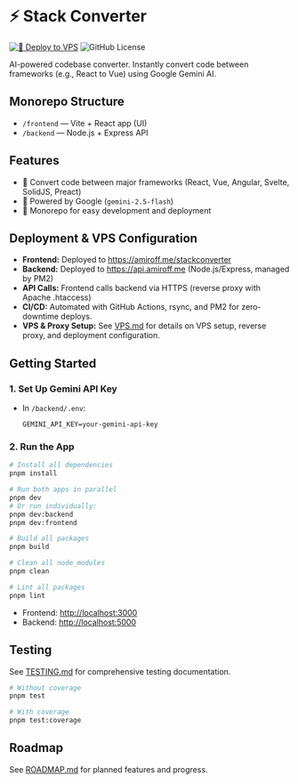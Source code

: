 # ⚡ Stack Converter
[![🚀 Deploy to VPS](https://github.com/amir0ff/stackconverter/actions/workflows/deploy.yml/badge.svg)](https://github.com/amir0ff/stackconverter/actions/workflows/deploy.yml)
![GitHub License](https://img.shields.io/github/license/amir0ff/stackconverter)

AI-powered codebase converter. Instantly convert code between frameworks (e.g., React to Vue) using Google Gemini AI.

## Monorepo Structure

- `/frontend` — Vite + React app (UI)
- `/backend` — Node.js + Express API

## Features
- 🔄 Convert code between major frameworks (React, Vue, Angular, Svelte, SolidJS, Preact)
- 🧠 Powered by Google (`gemini-2.5-flash`)
- 🚀 Monorepo for easy development and deployment

## Deployment & VPS Configuration

- **Frontend:** Deployed to https://amiroff.me/stackconverter
- **Backend:** Deployed to https://api.amiroff.me (Node.js/Express, managed by PM2)
- **API Calls:** Frontend calls backend via HTTPS (reverse proxy with Apache .htaccess)
- **CI/CD:** Automated with GitHub Actions, rsync, and PM2 for zero-downtime deploys.
- **VPS & Proxy Setup:** See [VPS.md](./VPS.md) for details on VPS setup, reverse proxy, and deployment configuration.

## Getting Started

### 1. Set Up Gemini API Key
- In `/backend/.env`:
  ```
  GEMINI_API_KEY=your-gemini-api-key
  ```

### 2. Run the App

```bash
# Install all dependencies
pnpm install

# Run both apps in parallel
pnpm dev
# Or run individually:
pnpm dev:backend
pnpm dev:frontend

# Build all packages
pnpm build

# Clean all node_modules
pnpm clean

# Lint all packages
pnpm lint
```

- Frontend: [http://localhost:3000](http://localhost:3000)
- Backend: [http://localhost:5000](http://localhost:5000)

## Testing

See [TESTING.md](./TESTING.md) for comprehensive testing documentation.

```bash
# Without coverage
pnpm test

# With coverage
pnpm test:coverage
```

## Roadmap
See [ROADMAP.md](./ROADMAP.md) for planned features and progress.

